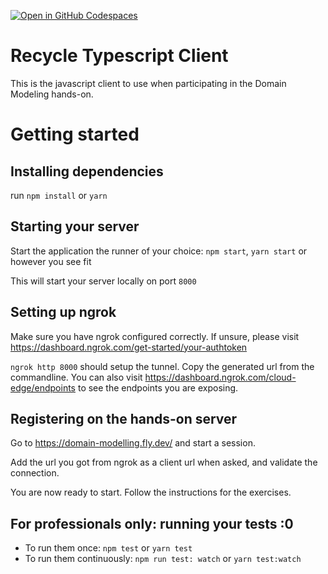 [![Open in GitHub Codespaces](https://github.com/codespaces/badge.svg)](https://github.com/codespaces/new?hide_repo_select=true&ref=main&repo=595110868)
# Recycle Typescript Client
This is the javascript client to use when participating in the Domain Modeling hands-on.

# Getting started
## Installing dependencies
run `npm install` or `yarn`

## Starting your server
Start the application the runner of your choice: `npm start`, `yarn start` or however you see fit

This will start your server locally on port `8000`

## Setting up ngrok
Make sure you have ngrok configured correctly. If unsure, please visit https://dashboard.ngrok.com/get-started/your-authtoken

`ngrok http 8000` should  setup the tunnel. Copy the generated url from the commandline.
You can also visit https://dashboard.ngrok.com/cloud-edge/endpoints to see the endpoints you are exposing.

## Registering on the hands-on server
Go to https://domain-modelling.fly.dev/ and start a session.

Add the url you got from ngrok as a client url when asked, and validate the connection.

You are now ready to start. Follow the instructions for the exercises.

## For professionals only: running your tests :0
- To run them once: `npm test` or `yarn test`
- To run them continuously: `npm run test: watch` or `yarn test:watch`
